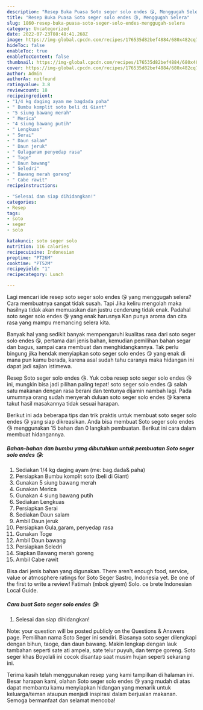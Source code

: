 ```yaml
---
description: "Resep Buka Puasa Soto seger solo endes 😘, Menggugah Selera"
title: "Resep Buka Puasa Soto seger solo endes 😘, Menggugah Selera"
slug: 1860-resep-buka-puasa-soto-seger-solo-endes-menggugah-selera
category: Uncategorized
date: 2022-07-23T08:48:41.268Z
image: https://img-global.cpcdn.com/recipes/176535d82bef4884/680x482cq70/soto-seger-solo-endes-foto-resep-utama.jpg
hideToc: false
enableToc: true
enableTocContent: false
thumbnail: https://img-global.cpcdn.com/recipes/176535d82bef4884/680x482cq70/soto-seger-solo-endes-foto-resep-utama.jpg
cover: https://img-global.cpcdn.com/recipes/176535d82bef4884/680x482cq70/soto-seger-solo-endes-foto-resep-utama.jpg
author: Admin
authorAv: notfound
ratingvalue: 3.8
reviewcount: 18
recipeingredient:
- "1/4 kg daging ayam me bagdada paha"
- " Bumbu komplit soto beli di Giant"
- "5 siung bawang merah"
- " Merica"
- "4 siung bawang putih"
- " Lengkuas"
- " Serai"
- " Daun salam"
- " Daun jeruk"
- " Gulagaram penyedap rasa"
- " Toge"
- " Daun bawang"
- " Seledri"
- " Bawang merah goreng"
- " Cabe rawit"
recipeinstructions:

- "Selesai dan siap dihidangkan!"
categories:
- Resep
tags:
- soto
- seger
- solo

katakunci: soto seger solo 
nutrition: 116 calories
recipecuisine: Indonesian
preptime: "PT26M"
cooktime: "PT52M"
recipeyield: "1"
recipecategory: Lunch

---
```



Lagi mencari ide resep soto seger solo endes 😘 yang menggugah selera? Cara membuatnya sangat tidak susah. Tapi Jika keliru mengolah maka hasilnya tidak akan memuaskan dan justru cenderung tidak enak. Padahal soto seger solo endes 😘 yang enak harusnya Kan punya aroma dan cita rasa yang mampu memancing selera kita.


Banyak hal yang sedikit banyak mempengaruhi kualitas rasa dari soto seger solo endes 😘, pertama dari jenis bahan, kemudian pemilihan bahan segar dan bagus, sampai cara membuat dan menghidangkannya. Tak perlu bingung jika hendak menyiapkan soto seger solo endes 😘 yang enak di mana pun kamu berada, karena asal sudah tahu caranya maka hidangan ini dapat jadi sajian istimewa.

Resep Soto seger solo endes 😘. Yuk coba resep soto seger solo endes 😘 ini, mungkin bisa jadi pilihan paling tepat! soto seger solo endes 😘 salah satu makanan dengan rasa berani dan tentunya dijamin nambah lagi. Pada umumnya orang sudah menyerah duluan soto seger solo endes 😘 karena takut hasil masakannya tidak sesuai harapan.


Berikut ini ada beberapa tips dan trik praktis untuk membuat soto seger solo endes 😘 yang siap dikreasikan. Anda bisa membuat Soto seger solo endes 😘 menggunakan 15 bahan dan 0 langkah pembuatan. Berikut ini cara dalam membuat hidangannya.

<!--inarticleads1-->

##### Bahan-bahan dan bumbu yang dibutuhkan untuk pembuatan Soto seger solo endes 😘:

1. Sediakan 1/4 kg daging ayam (me: bag.dada&amp; paha)
1. Persiapkan  Bumbu komplit soto (beli di Giant)
1. Gunakan 5 siung bawang merah
1. Gunakan  Merica
1. Gunakan 4 siung bawang putih
1. Sediakan  Lengkuas
1. Persiapkan  Serai
1. Sediakan  Daun salam
1. Ambil  Daun jeruk
1. Persiapkan  Gula,garam, penyedap rasa
1. Gunakan  Toge
1. Ambil  Daun bawang
1. Persiapkan  Seledri
1. Siapkan  Bawang merah goreng
1. Ambil  Cabe rawit


Bisa dari jenis bahan yang digunakan. There aren&#39;t enough food, service, value or atmosphere ratings for Soto Seger Sastro, Indonesia yet. Be one of the first to write a review! Fatimah (mbok giyem) Solo. ce brete Indonesian Local Guide. 

<!--inarticleads2-->

##### Cara buat Soto seger solo endes 😘:


1. Selesai dan siap dihidangkan!

Note: your question will be posted publicly on the Questions &amp; Answers page. Pemilihan nama Soto Seger ini sendiri. Biasanya soto seger dilengkapi dengan bihun, taoge, dan daun bawang. Makin lengkap dengan lauk tambahan seperti sate ati ampela, sate telur puyuh, dan tempe goreng. Soto seger khas Boyolali ini cocok disantap saat musim hujan seperti sekarang ini. 

Terima kasih telah menggunakan resep yang kami tampilkan di halaman ini. Besar harapan kami, olahan Soto seger solo endes 😘 yang mudah di atas dapat membantu kamu menyiapkan hidangan yang menarik untuk keluarga/teman ataupun menjadi inspirasi dalam berjualan makanan. Semoga bermanfaat dan selamat mencoba!
